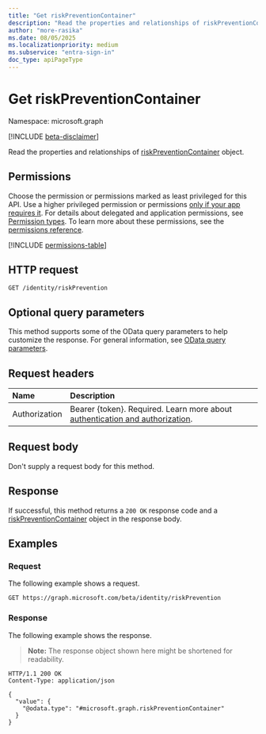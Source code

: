 ```yaml
---
title: "Get riskPreventionContainer"
description: "Read the properties and relationships of riskPreventionContainer object."
author: "more-rasika"
ms.date: 08/05/2025
ms.localizationpriority: medium
ms.subservice: "entra-sign-in"
doc_type: apiPageType
---
```


# Get riskPreventionContainer

Namespace: microsoft.graph

[!INCLUDE [beta-disclaimer](../../includes/beta-disclaimer.md)]

Read the properties and relationships of [riskPreventionContainer](../resources/riskpreventioncontainer.md) object.

## Permissions

Choose the permission or permissions marked as least privileged for this API. Use a higher privileged permission or permissions [only if your app requires it](/graph/permissions-overview#best-practices-for-using-microsoft-graph-permissions). For details about delegated and application permissions, see [Permission types](/graph/permissions-overview#permission-types). To learn more about these permissions, see the [permissions reference](/graph/permissions-reference).

<!-- {
  "blockType": "permissions",
  "name": "riskpreventioncontainer-get-permissions"
}
-->
[!INCLUDE [permissions-table](../includes/permissions/riskpreventioncontainer-get-permissions.md)]

## HTTP request

<!-- {
  "blockType": "ignored"
}
-->
``` http
GET /identity/riskPrevention
```

## Optional query parameters

This method supports some of the OData query parameters to help customize the response. For general information, see [OData query parameters](/graph/query-parameters).

## Request headers

|Name|Description|
|:---|:---|
|Authorization|Bearer {token}. Required. Learn more about [authentication and authorization](/graph/auth/auth-concepts).|

## Request body

Don't supply a request body for this method.

## Response

If successful, this method returns a `200 OK` response code and a [riskPreventionContainer](../resources/riskpreventioncontainer.md) object in the response body.

## Examples

### Request

The following example shows a request.
<!-- {
  "blockType": "request",
  "name": "get_riskpreventioncontainer"
}
-->
``` http
GET https://graph.microsoft.com/beta/identity/riskPrevention
```


### Response

The following example shows the response.
>**Note:** The response object shown here might be shortened for readability.
<!-- {
  "blockType": "response",
  "truncated": true,
  "@odata.type": "microsoft.graph.riskPreventionContainer"
}
-->
``` http
HTTP/1.1 200 OK
Content-Type: application/json

{
  "value": {
    "@odata.type": "#microsoft.graph.riskPreventionContainer"
  }
}
```

